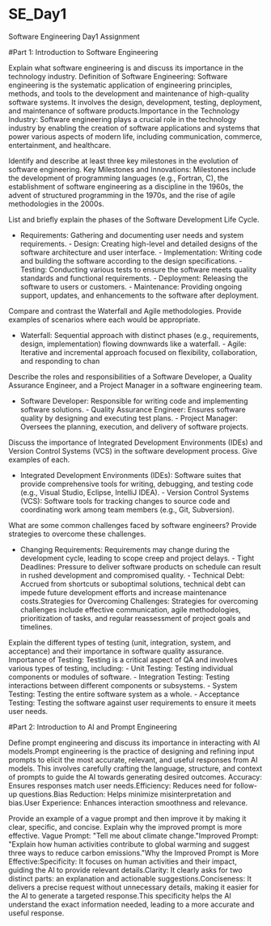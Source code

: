 # SE_Day1
Software Engineering Day1 Assignment

#Part 1: Introduction to Software Engineering

Explain what software engineering is and discuss its importance in the technology industry.
Definition of Software Engineering: Software engineering is the systematic application of engineering principles, methods, and tools to the development and maintenance of high-quality software systems. It involves the design, development, testing, deployment, and maintenance of software products.Importance in the Technology Industry: Software engineering plays a crucial role in the technology industry by enabling the creation of software applications and systems that power various aspects of modern life, including communication, commerce, entertainment, and healthcare.

Identify and describe at least three key milestones in the evolution of software engineering.
Key Milestones and Innovations: Milestones include the development of programming languages (e.g., Fortran, C), the establishment of software engineering as a discipline in the 1960s, the advent of structured programming in the 1970s, and the rise of agile methodologies in the 2000s.

List and briefly explain the phases of the Software Development Life Cycle.
 - Requirements: Gathering and documenting user needs and system requirements.  - Design: Creating high-level and detailed designs of the software architecture and user interface.  - Implementation: Writing code and building the software according to the design specifications.  - Testing: Conducting various tests to ensure the software meets quality standards and functional requirements.  - Deployment: Releasing the software to users or customers.  - Maintenance: Providing ongoing support, updates, and enhancements to the software after deployment.

Compare and contrast the Waterfall and Agile methodologies. Provide examples of scenarios where each would be appropriate.
  - Waterfall: Sequential approach with distinct phases (e.g., requirements, design, implementation) flowing downwards like a waterfall.  - Agile: Iterative and incremental approach focused on flexibility, collaboration, and responding to chan

Describe the roles and responsibilities of a Software Developer, a Quality Assurance Engineer, and a Project Manager in a software engineering team.
  - Software Developer: Responsible for writing code and implementing software solutions.  - Quality Assurance Engineer: Ensures software quality by designing and executing test plans.  - Project Manager: Oversees the planning, execution, and delivery of software projects.

Discuss the importance of Integrated Development Environments (IDEs) and Version Control Systems (VCS) in the software development process. Give examples of each.
  - Integrated Development Environments (IDEs): Software suites that provide comprehensive tools for writing, debugging, and testing code (e.g., Visual Studio, Eclipse, IntelliJ IDEA).  - Version Control Systems (VCS): Software tools for tracking changes to source code and coordinating work among team members (e.g., Git, Subversion).

What are some common challenges faced by software engineers? Provide strategies to overcome these challenges.
- Changing Requirements: Requirements may change during the development cycle, leading to scope creep and project delays.  - Tight Deadlines: Pressure to deliver software products on schedule can result in rushed development and compromised quality.  - Technical Debt: Accrued from shortcuts or suboptimal solutions, technical debt can impede future development efforts and increase maintenance costs.Strategies for Overcoming Challenges: Strategies for overcoming challenges include effective communication, agile methodologies, prioritization of tasks, and regular reassessment of project goals and timelines.

Explain the different types of testing (unit, integration, system, and acceptance) and their importance in software quality assurance.
Importance of Testing: Testing is a critical aspect of QA and involves various types of testing, including:  - Unit Testing: Testing individual components or modules of software.  - Integration Testing: Testing interactions between different components or subsystems.  - System Testing: Testing the entire software system as a whole.  - Acceptance Testing: Testing the software against user requirements to ensure it meets user needs.

#Part 2: Introduction to AI and Prompt Engineering


Define prompt engineering and discuss its importance in interacting with AI models.Prompt engineering is the practice of designing and refining input prompts to elicit the most accurate, relevant, and useful responses from AI models. This involves carefully crafting the language, structure, and context of prompts to guide the AI towards generating desired outcomes.
Accuracy: Ensures responses match user needs.Efficiency: Reduces need for follow-up questions.Bias Reduction: Helps minimize misinterpretation and bias.User Experience: Enhances interaction smoothness and relevance.

Provide an example of a vague prompt and then improve it by making it clear, specific, and concise. Explain why the improved prompt is more effective.
Vague Prompt:
"Tell me about climate change."Improved Prompt:
"Explain how human activities contribute to global warming and suggest three ways to reduce carbon emissions."Why the Improved Prompt is More Effective:Specificity: It focuses on human activities and their impact, guiding the AI to provide relevant details.Clarity: It clearly asks for two distinct parts: an explanation and actionable suggestions.Conciseness: It delivers a precise request without unnecessary details, making it easier for the AI to generate a targeted response.This specificity helps the AI understand the exact information needed, leading to a more accurate and useful response.
